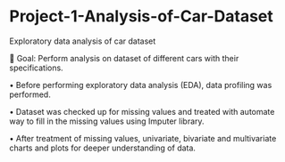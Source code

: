 # Project-1-Analysis-of-Car-Dataset
Exploratory data analysis of car dataset

 Goal: Perform analysis on dataset of different cars with their specifications.

• Before performing exploratory data analysis (EDA), data profiling was performed.

• Dataset was checked up for missing values and treated with automate way to fill in the missing values using Imputer library.

• After treatment of missing values, univariate, bivariate and multivariate charts and plots for deeper understanding of data.
